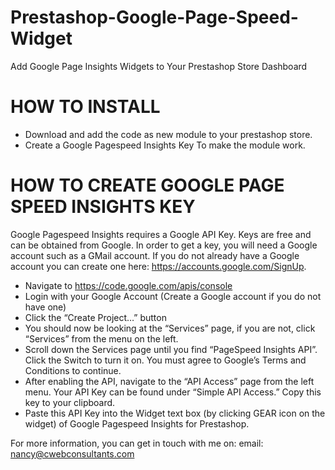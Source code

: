 # Prestashop-Google-Page-Speed-Widget
Add Google Page Insights Widgets to Your Prestashop Store Dashboard
# HOW TO INSTALL 
- Download and add the code as new module to your prestashop store. 
- Create a Google Pagespeed Insights Key To make the module work. 

# HOW TO CREATE GOOGLE PAGE SPEED INSIGHTS KEY
Google Pagespeed Insights requires a Google API Key. Keys are free and can be obtained from Google. In order to get a key, you will need a Google account such as a GMail account. If you do not already have a Google account you can create one here: https://accounts.google.com/SignUp.

- Navigate to https://code.google.com/apis/console
- Login with your Google Account (Create a Google account if you do not have one)
- Click the “Create Project…” button
- You should now be looking at the “Services” page, if you are not, click “Services” from the menu on the left.
- Scroll down the Services page until you find “PageSpeed Insights API”. Click the Switch to turn it on. You must agree to Google’s Terms and Conditions to continue.
- After enabling the API, navigate to the “API Access” page from the left menu. Your API Key can be found under “Simple API Access.” Copy this key to your clipboard.
- Paste this API Key into the Widget text box (by clicking GEAR icon on the widget) of Google Pagespeed Insights for Prestashop.


For more information, you can get in touch with me on: 
email: nancy@cwebconsultants.com
